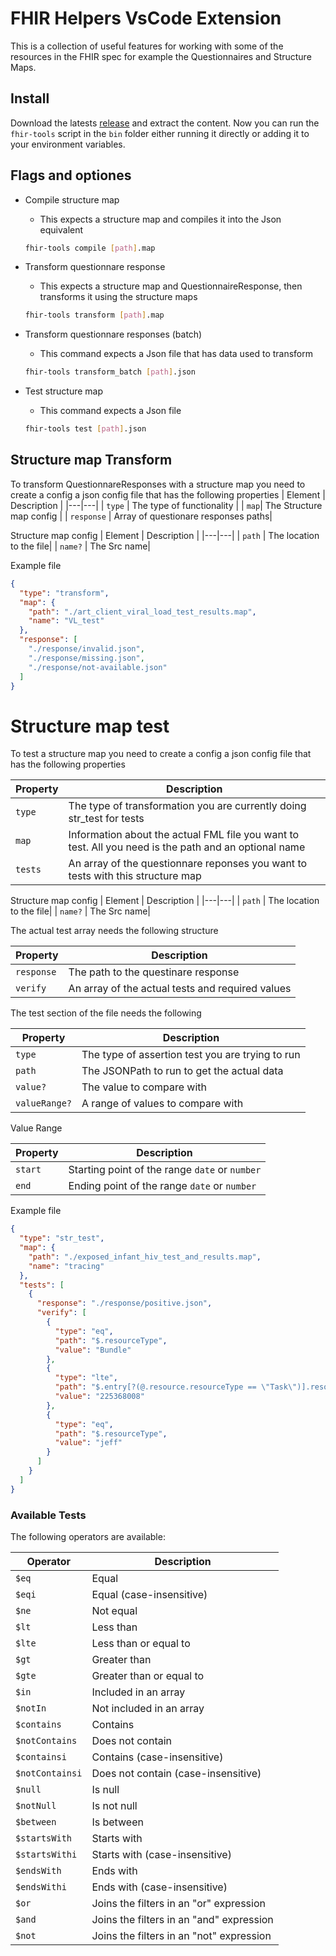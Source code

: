 # FHIR Helpers VsCode Extension

This is a collection of useful features for working with some of the resources in the FHIR spec for example the Questionnaires and Structure Maps.

## Install
Download the latests [release](https://github.com/d-tree-org/Fhir-Helpers-Extension/releases) and extract the content. 
Now you can run the `fhir-tools` script in the `bin` folder either running it directly or adding it to your environment variables.

## Flags and optiones

- Compile structure map
  - This expects a structure map and compiles it into the Json equivalent
  ```bash
  fhir-tools compile [path].map
  ```
- Transform questionnare response
  - This expects a structure map and QuestionnaireResponse, then transforms it using the structure maps
  ```bash
  fhir-tools transform [path].map
  ```
- Transform questionnare responses (batch)

  - This command expects a Json file that has data used to transform

  ```bash
  fhir-tools transform_batch [path].json
  ```

- Test structure map
  - This command expects a Json file
  ```bash
  fhir-tools test [path].json
  ```

## Structure map Transform

To transform QuestionnareResponses with a structure map you need to create a config a json config file that has the following properties
| Element | Description |
|---|---|
| `type` | The type of functionality |
| `map`| The Structure map config |
| `response` | Array of questionare responses paths|

Structure map config
| Element | Description |
|---|---|
| `path` | The location to the file|
| `name?` | The Src name|

Example file

```json
{
  "type": "transform",
  "map": {
    "path": "./art_client_viral_load_test_results.map",
    "name": "VL_test"
  },
  "response": [
    "./response/invalid.json",
    "./response/missing.json",
    "./response/not-available.json"
  ]
}
```

# Structure map test

To test a structure map you need to create a config a json config file that has the following properties

| Property | Description                                                                                           |
| -------- | ----------------------------------------------------------------------------------------------------- |
| `type`   | The type of transformation you are currently doing str_test for tests                                 |
| `map`    | Information about the actual FML file you want to test. All you need is the path and an optional name |
| `tests`  | An array of the questionnare reponses you want to tests with this structure map                       |

Structure map config
| Element | Description |
|---|---|
| `path` | The location to the file|
| `name?` | The Src name|

The actual test array needs the following structure

| Property   | Description                                      |
| ---------- | ------------------------------------------------ |
| `response` | The path to the questinare response              |
| `verify`   | An array of the actual tests and required values |

The test section of the file needs the following

| Property      | Description                                      |
| ------------- | ------------------------------------------------ |
| `type`        | The type of assertion test you are trying to run |
| `path`        | The JSONPath to run to get the actual data       |
| `value?`      | The value to compare with                        |
| `valueRange?` | A range of values to compare with                |

Value Range

| Property | Description                                    |
| -------- | ---------------------------------------------- |
| `start`  | Starting point of the range `date` or `number` |
| `end`    | Ending point of the range `date` or `number`   |

Example file

```json
{
  "type": "str_test",
  "map": {
    "path": "./exposed_infant_hiv_test_and_results.map",
    "name": "tracing"
  },
  "tests": [
    {
      "response": "./response/positive.json",
      "verify": [
        {
          "type": "eq",
          "path": "$.resourceType",
          "value": "Bundle"
        },
        {
          "type": "lte",
          "path": "$.entry[?(@.resource.resourceType == \"Task\")].resource.code.coding[0].code",
          "value": "225368008"
        },
        {
          "type": "eq",
          "path": "$.resourceType",
          "value": "jeff"
        }
      ]
    }
  ]
}
```

### Available Tests

The following operators are available:

| Operator        | Description                              |
| --------------- | ---------------------------------------- |
| `$eq`           | Equal                                    |
| `$eqi`          | Equal (case-insensitive)                 |
| `$ne`           | Not equal                                |
| `$lt`           | Less than                                |
| `$lte`          | Less than or equal to                    |
| `$gt`           | Greater than                             |
| `$gte`          | Greater than or equal to                 |
| `$in`           | Included in an array                     |
| `$notIn`        | Not included in an array                 |
| `$contains`     | Contains                                 |
| `$notContains`  | Does not contain                         |
| `$containsi`    | Contains (case-insensitive)              |
| `$notContainsi` | Does not contain (case-insensitive)      |
| `$null`         | Is null                                  |
| `$notNull`      | Is not null                              |
| `$between`      | Is between                               |
| `$startsWith`   | Starts with                              |
| `$startsWithi`  | Starts with (case-insensitive)           |
| `$endsWith`     | Ends with                                |
| `$endsWithi`    | Ends with (case-insensitive)             |
| `$or`           | Joins the filters in an "or" expression  |
| `$and`          | Joins the filters in an "and" expression |
| `$not`          | Joins the filters in an "not" expression |

